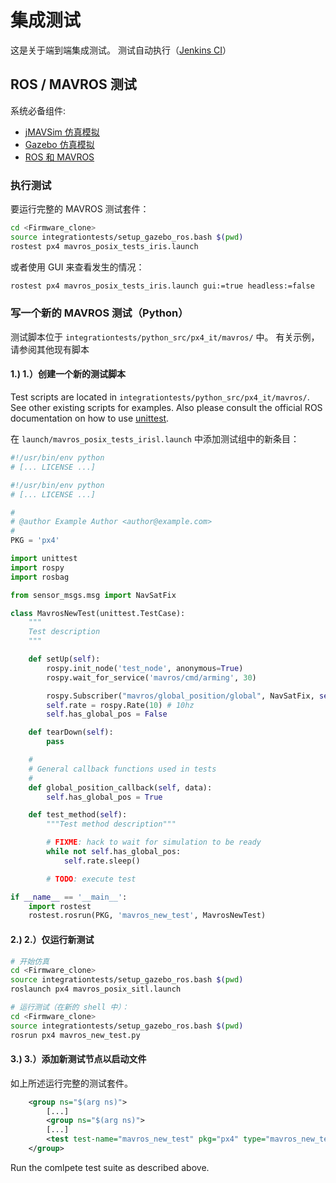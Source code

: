 # 集成测试

这是关于端到端集成测试。 测试自动执行（[Jenkins CI](../test_and_ci/jenkins_ci.md)）

## ROS / MAVROS 测试

系统必备组件:

  * [jMAVSim 仿真模拟](../simulation/jmavsim.md)
  * [Gazebo 仿真模拟](../simulation/gazebo.md)
  * [ROS 和 MAVROS](../simulation/ros_interface.md)

### 执行测试

要运行完整的 MAVROS 测试套件：

```sh
cd <Firmware_clone>
source integrationtests/setup_gazebo_ros.bash $(pwd)
rostest px4 mavros_posix_tests_iris.launch
```

或者使用 GUI 来查看发生的情况：

```sh
rostest px4 mavros_posix_tests_iris.launch gui:=true headless:=false
```

### 写一个新的 MAVROS 测试（Python）

测试脚本位于 `integrationtests/python_src/px4_it/mavros/` 中。 有关示例，请参阅其他现有脚本

#### 1.) 1.）创建一个新的测试脚本

Test scripts are located in `integrationtests/python_src/px4_it/mavros/`. See other existing scripts for examples. Also please consult the official ROS documentation on how to use [unittest](http://wiki.ros.org/unittest).


在 `launch/mavros_posix_tests_irisl.launch` 中添加测试组中的新条目：

```python
#!/usr/bin/env python
# [... LICENSE ...]

#!/usr/bin/env python
# [... LICENSE ...]

#
# @author Example Author <author@example.com>
#
PKG = 'px4'

import unittest
import rospy
import rosbag

from sensor_msgs.msg import NavSatFix

class MavrosNewTest(unittest.TestCase):
    """
    Test description
    """

    def setUp(self):
        rospy.init_node('test_node', anonymous=True)
        rospy.wait_for_service('mavros/cmd/arming', 30)

        rospy.Subscriber("mavros/global_position/global", NavSatFix, self.global_position_callback)
        self.rate = rospy.Rate(10) # 10hz
        self.has_global_pos = False

    def tearDown(self):
        pass

    #
    # General callback functions used in tests
    #
    def global_position_callback(self, data):
        self.has_global_pos = True

    def test_method(self):
        """Test method description"""

        # FIXME: hack to wait for simulation to be ready
        while not self.has_global_pos:
            self.rate.sleep()

        # TODO: execute test

if __name__ == '__main__':
    import rostest
    rostest.rosrun(PKG, 'mavros_new_test', MavrosNewTest)
```

#### 2.) 2.）仅运行新测试

```sh
# 开始仿真
cd <Firmware_clone>
source integrationtests/setup_gazebo_ros.bash $(pwd)
roslaunch px4 mavros_posix_sitl.launch

# 运行测试（在新的 shell 中）：
cd <Firmware_clone>
source integrationtests/setup_gazebo_ros.bash $(pwd)
rosrun px4 mavros_new_test.py
```

#### 3.) 3.）添加新测试节点以启动文件

如上所述运行完整的测试套件。

```xml
    <group ns="$(arg ns)">
        [...]
        <group ns="$(arg ns)">
        [...]
        <test test-name="mavros_new_test" pkg="px4" type="mavros_new_test.py" />
    </group>
```

Run the comlpete test suite as described above.
